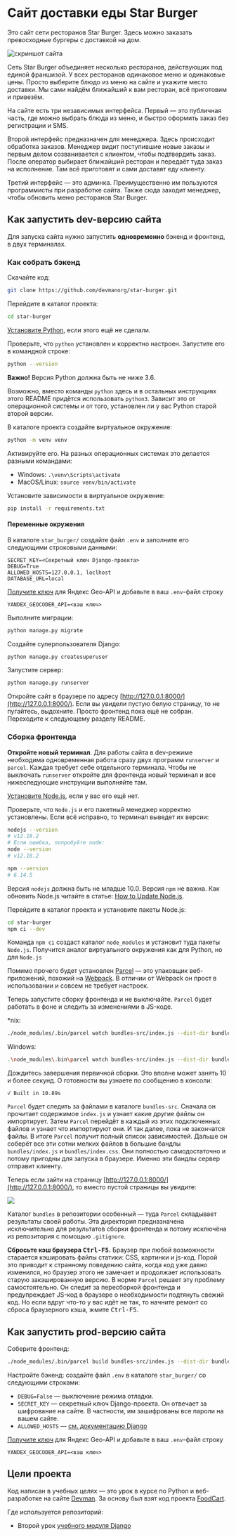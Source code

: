 # Сайт доставки еды Star Burger

Это сайт сети ресторанов Star Burger. Здесь можно заказать превосходные бургеры с доставкой на дом.

![скриншот сайта](https://dvmn.org/filer/canonical/1594651635/686/)


Сеть Star Burger объединяет несколько ресторанов, действующих под единой франшизой. У всех ресторанов одинаковое меню и одинаковые цены. Просто выберите блюдо из меню на сайте и укажите место доставки. Мы сами найдём ближайший к вам ресторан, всё приготовим и привезём.

На сайте есть три независимых интерфейса. Первый — это публичная часть, где можно выбрать блюда из меню, и быстро оформить заказ без регистрации и SMS.

Второй интерфейс предназначен для менеджера. Здесь происходит обработка заказов. Менеджер видит поступившие новые заказы и первым делом созванивается с клиентом, чтобы подтвердить заказ. После оператор выбирает ближайший ресторан и передаёт туда заказ на исполнение. Там всё приготовят и сами доставят еду клиенту.

Третий интерфейс — это админка. Преимущественно им пользуются программисты при разработке сайта. Также сюда заходит менеджер, чтобы обновить меню ресторанов Star Burger.

## Как запустить dev-версию сайта

Для запуска сайта нужно запустить **одновременно** бэкенд и фронтенд, в двух терминалах.

### Как собрать бэкенд

Скачайте код:
```sh
git clone https://github.com/devmanorg/star-burger.git
```

Перейдите в каталог проекта:
```sh
cd star-burger
```

[Установите Python](https://www.python.org/), если этого ещё не сделали.

Проверьте, что `python` установлен и корректно настроен. Запустите его в командной строке:
```sh
python --version
```
**Важно!** Версия Python должна быть не ниже 3.6.

Возможно, вместо команды `python` здесь и в остальных инструкциях этого README придётся использовать `python3`. Зависит это от операционной системы и от того, установлен ли у вас Python старой второй версии.

В каталоге проекта создайте виртуальное окружение:
```sh
python -m venv venv
```
Активируйте его. На разных операционных системах это делается разными командами:

- Windows: `.\venv\Scripts\activate`
- MacOS/Linux: `source venv/bin/activate`


Установите зависимости в виртуальное окружение:
```sh
pip install -r requirements.txt
```

#### Переменные окружения

В каталоге `star_burger/` создайте файл `.env` и заполните его следующими строковыми данными:
```
SECRET_KEY=<Секретный ключ Django-проекта>
DEBUG=True
ALLOWED_HOSTS=127.0.0.1, loclhost
DATABASE_URL=local
```

[Получите ключ](https://dvmn.org/encyclopedia/api-docs/yandex-geocoder-api/) для Яндекс Geo-API и добавьте в ваш
`.env`-файл строку
```
YANDEX_GEOCODER_API=<ваш ключ>
```

Выполните миграции:

```sh
python manage.py migrate
```

Создайте суперпользователя Django:
```sh
python manage.py createsuperuser
```

Запустите сервер:

```sh
python manage.py runserver
```

Откройте сайт в браузере по адресу [http://127.0.0.1:8000/](http://127.0.0.1:8000/). Если вы увидели пустую белую страницу, то не пугайтесь, выдохните. Просто фронтенд пока ещё не собран. Переходите к следующему разделу README.

### Сборка фронтенда

**Откройте новый терминал**. Для работы сайта в dev-режиме необходима одновременная работа сразу двух программ `runserver` и `parcel`. Каждая требует себе отдельного терминала. Чтобы не выключать `runserver` откройте для фронтенда новый терминал и все нижеследующие инструкции выполняйте там.

[Установите Node.js](https://nodejs.org/en/), если у вас его ещё нет.

Проверьте, что `Node.js` и его пакетный менеджер корректно установлены. Если всё исправно, то терминал выведет их версии:

```sh
nodejs --version
# v12.18.2
# Если ошибка, попробуйте node:
node --version
# v12.18.2

npm --version
# 6.14.5
```

Версия `nodejs` должна быть не младше 10.0. Версия `npm` не важна. Как обновить Node.js читайте в статье: [How to Update Node.js](https://phoenixnap.com/kb/update-node-js-version).

Перейдите в каталог проекта и установите пакеты Node.js:

```sh
cd star-burger
npm ci --dev
```

Команда `npm ci` создаст каталог `node_modules` и установит туда пакеты `Node.js`.
Получится аналог виртуального окружения как для Python, но для `Node.js`

Помимо прочего будет установлен [Parcel](https://parceljs.org/) — это упаковщик веб-приложений,
похожий на [Webpack](https://webpack.js.org/). В отличии от Webpack он прост в использовании и
совсем не требует настроек.

Теперь запустите сборку фронтенда и не выключайте. `Parcel` будет работать в фоне и
следить за изменениями в JS-коде.

*nix:
```sh
./node_modules/.bin/parcel watch bundles-src/index.js --dist-dir bundles --public-url="./"
```

Windows:
```sh
.\node_modules\.bin\parcel watch bundles-src/index.js --dist-dir bundles --public-url="./"
```

Дождитесь завершения первичной сборки. Это вполне может занять 10 и более секунд.
О готовности вы узнаете по сообщению в консоли:
```
√ Built in 10.89s
```

`Parcel` будет следить за файлами в каталоге `bundles-src`.
Сначала он прочитает содержимое `index.js` и узнает какие другие файлы он импортирует.
Затем `Parcel` перейдёт в каждый из этих подключенных файлов и узнает что импортируют они.
И так далее, пока не закончатся файлы. В итоге `Parcel` получит полный список зависимостей.
Дальше он соберёт все эти сотни мелких файлов в большие бандлы `bundles/index.js` и `bundles/index.css`.
Они полностью самодостаточно и потому пригодны для запуска в браузере.
Именно эти бандлы сервер отправит клиенту.

Теперь если зайти на страницу  [http://127.0.0.1:8000/](http://127.0.0.1:8000/),
то вместо пустой страницы вы увидите:

![](https://dvmn.org/filer/canonical/1594651900/687/)

Каталог `bundles` в репозитории особенный — туда `Parcel` складывает результаты своей работы.
Эта директория предназначена исключительно для результатов сборки фронтенда и потому исключёна из репозитория
с помощью `.gitignore`.

**Сбросьте кэш браузера <kbd>Ctrl-F5</kbd>.** Браузер при любой возможности старается кэшировать
файлы статики: CSS, картинки и js-код. Порой это приводит к странному поведению сайта,
когда код уже давно изменился, но браузер этого не замечает и продолжает использовать старую закэшированную версию.
В норме `Parcel` решает эту проблему самостоятельно. Он следит за пересборкой фронтенда и
предупреждает JS-код в браузере о необходимости подтянуть свежий код.
Но если вдруг что-то у вас идёт не так, то начните ремонт со сброса браузерного кэша,
жмите <kbd>Ctrl-F5</kbd>.


## Как запустить prod-версию сайта

Соберите фронтенд:

```sh
./node_modules/.bin/parcel build bundles-src/index.js --dist-dir bundles --public-url="./"
```

Настройте бэкенд: создайте файл `.env` в каталоге `star_burger/` со следующими строками:

- `DEBUG=False` — выключение режима отладки.
- `SECRET_KEY` — секретный ключ Django-проекта. Он отвечает за шифрование на сайте.
В частности, им зашифрованы все пароли на вашем сайте.
- `ALLOWED_HOSTS` — [см. документацию Django](https://docs.djangoproject.com/en/3.1/ref/settings/#allowed-hosts)

[Получите ключ](https://dvmn.org/encyclopedia/api-docs/yandex-geocoder-api/) для Яндекс Geo-API и добавьте в ваш
`.env`-файл строку
```
YANDEX_GEOCODER_API=<ваш ключ>
```

## Цели проекта

Код написан в учебных целях — это урок в курсе по Python и веб-разработке на сайте [Devman](https://dvmn.org). За основу был взят код проекта [FoodCart](https://github.com/Saibharath79/FoodCart).

Где используется репозиторий:

- Второй урок [учебного модуля Django](https://dvmn.org/modules/django/)
